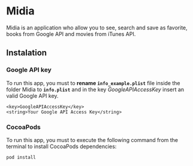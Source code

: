 # Midia

Midia is an application who allow you to see, search and save as favorite, books from Google API and movies from iTunes API.

## Instalation

### Google API key

To run this app, you must to **rename `info_example.plist`** file inside the folder Midia to **`info.plist`** and in the key *GoogleAPIAccessKey* insert an valid Google API key.

```
<key>GoogleAPIAccessKey</key>
<string>Your Google API Access Key</string>
```
### CocoaPods

To run this app, you must to execute the following command from the terminal to install CocoaPods dependencies:

`pod install`